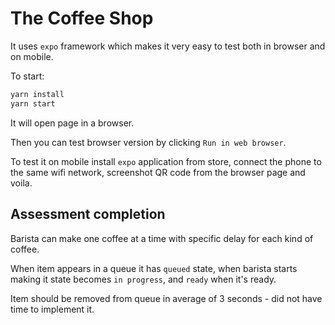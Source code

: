 # The Coffee Shop

It uses `expo` framework which makes it very easy to test both in browser and on mobile.

To start:

```sh
yarn install
yarn start
```

It will open page in a browser.

Then you can test browser version by clicking `Run in web browser`.

To test it on mobile install `expo` application from store, connect the phone to the same wifi network, screenshot QR code from the browser page and voila.

## Assessment completion

Barista can make one coffee at a time with specific delay for each kind of coffee.

When item appears in a queue it has `queued` state, when barista starts making it state becomes `in progress`, and `ready` when it's ready.

Item should be removed from queue in average of 3 seconds - did not have time to implement it.
